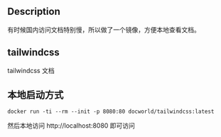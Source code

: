 ## Description

有时候国内访问文档特别慢，所以做了一个镜像，方便本地查看文档。

## tailwindcss

tailwindcss 文档

## 本地启动方式

```shell
docker run -ti --rm --init -p 8080:80 docworld/tailwindcss:latest
```

然后本地访问 http://localhost:8080 即可访问

